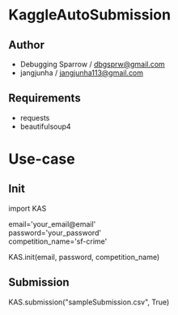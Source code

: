 # KaggleAutoSubmission

## Author
- Debugging Sparrow / dbgsprw@gmail.com
- jangjunha / jangjunha113@gmail.com

## Requirements
- requests
- beautifulsoup4

# Use-case

## Init

import KAS<br>

email='your_email@email'<br>
password='your_password'<br>
competition_name='sf-crime'<br>

KAS.init(email, password, competition_name)

## Submission
KAS.submission("sampleSubmission.csv", True)
